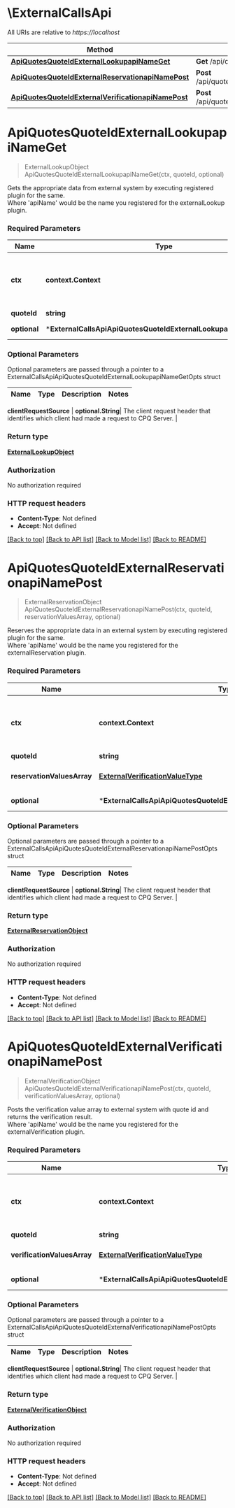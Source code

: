 # \ExternalCallsApi

All URIs are relative to *https://localhost*

Method | HTTP request | Description
------------- | ------------- | -------------
[**ApiQuotesQuoteIdExternalLookupapiNameGet**](ExternalCallsApi.md#ApiQuotesQuoteIdExternalLookupapiNameGet) | **Get** /api/quotes/{quoteId}/externalLookup/&#39;apiName&#39; | 
[**ApiQuotesQuoteIdExternalReservationapiNamePost**](ExternalCallsApi.md#ApiQuotesQuoteIdExternalReservationapiNamePost) | **Post** /api/quotes/{quoteId}/externalReservation/&#39;apiName&#39; | 
[**ApiQuotesQuoteIdExternalVerificationapiNamePost**](ExternalCallsApi.md#ApiQuotesQuoteIdExternalVerificationapiNamePost) | **Post** /api/quotes/{quoteId}/externalVerification/&#39;apiName&#39; | 


# **ApiQuotesQuoteIdExternalLookupapiNameGet**
> ExternalLookupObject ApiQuotesQuoteIdExternalLookupapiNameGet(ctx, quoteId, optional)


Gets the appropriate data from external system by executing registered plugin for the same.<br/>Where 'apiName' would be the name you registered for the externalLookup plugin.

### Required Parameters

Name | Type | Description  | Notes
------------- | ------------- | ------------- | -------------
 **ctx** | **context.Context** | context for authentication, logging, cancellation, deadlines, tracing, etc.
  **quoteId** | **string**| entity ID | 
 **optional** | ***ExternalCallsApiApiQuotesQuoteIdExternalLookupapiNameGetOpts** | optional parameters | nil if no parameters

### Optional Parameters
Optional parameters are passed through a pointer to a ExternalCallsApiApiQuotesQuoteIdExternalLookupapiNameGetOpts struct

Name | Type | Description  | Notes
------------- | ------------- | ------------- | -------------

 **clientRequestSource** | **optional.String**| The client request header that identifies which client had made a request to CPQ Server. | 

### Return type

[**ExternalLookupObject**](ExternalLookupObject.md)

### Authorization

No authorization required

### HTTP request headers

 - **Content-Type**: Not defined
 - **Accept**: Not defined

[[Back to top]](#) [[Back to API list]](../README.md#documentation-for-api-endpoints) [[Back to Model list]](../README.md#documentation-for-models) [[Back to README]](../README.md)

# **ApiQuotesQuoteIdExternalReservationapiNamePost**
> ExternalReservationObject ApiQuotesQuoteIdExternalReservationapiNamePost(ctx, quoteId, reservationValuesArray, optional)


Reserves the appropriate data in an external system by executing registered plugin for the same.<br/>Where 'apiName' would be the name you registered for the externalReservation plugin.

### Required Parameters

Name | Type | Description  | Notes
------------- | ------------- | ------------- | -------------
 **ctx** | **context.Context** | context for authentication, logging, cancellation, deadlines, tracing, etc.
  **quoteId** | **string**| entity ID | 
  **reservationValuesArray** | [**ExternalVerificationValueType**](ExternalVerificationValueType.md)| Array of values to be reserved | 
 **optional** | ***ExternalCallsApiApiQuotesQuoteIdExternalReservationapiNamePostOpts** | optional parameters | nil if no parameters

### Optional Parameters
Optional parameters are passed through a pointer to a ExternalCallsApiApiQuotesQuoteIdExternalReservationapiNamePostOpts struct

Name | Type | Description  | Notes
------------- | ------------- | ------------- | -------------


 **clientRequestSource** | **optional.String**| The client request header that identifies which client had made a request to CPQ Server. | 

### Return type

[**ExternalReservationObject**](ExternalReservationObject.md)

### Authorization

No authorization required

### HTTP request headers

 - **Content-Type**: Not defined
 - **Accept**: Not defined

[[Back to top]](#) [[Back to API list]](../README.md#documentation-for-api-endpoints) [[Back to Model list]](../README.md#documentation-for-models) [[Back to README]](../README.md)

# **ApiQuotesQuoteIdExternalVerificationapiNamePost**
> ExternalVerificationObject ApiQuotesQuoteIdExternalVerificationapiNamePost(ctx, quoteId, verificationValuesArray, optional)


Posts the verification value array to external system with quote id and returns the verification result.<br>Where 'apiName' would be the name you registered for the externalVerification plugin.

### Required Parameters

Name | Type | Description  | Notes
------------- | ------------- | ------------- | -------------
 **ctx** | **context.Context** | context for authentication, logging, cancellation, deadlines, tracing, etc.
  **quoteId** | **string**| entity ID | 
  **verificationValuesArray** | [**ExternalVerificationValueType**](ExternalVerificationValueType.md)| Array of values to be verified | 
 **optional** | ***ExternalCallsApiApiQuotesQuoteIdExternalVerificationapiNamePostOpts** | optional parameters | nil if no parameters

### Optional Parameters
Optional parameters are passed through a pointer to a ExternalCallsApiApiQuotesQuoteIdExternalVerificationapiNamePostOpts struct

Name | Type | Description  | Notes
------------- | ------------- | ------------- | -------------


 **clientRequestSource** | **optional.String**| The client request header that identifies which client had made a request to CPQ Server. | 

### Return type

[**ExternalVerificationObject**](ExternalVerificationObject.md)

### Authorization

No authorization required

### HTTP request headers

 - **Content-Type**: Not defined
 - **Accept**: Not defined

[[Back to top]](#) [[Back to API list]](../README.md#documentation-for-api-endpoints) [[Back to Model list]](../README.md#documentation-for-models) [[Back to README]](../README.md)

